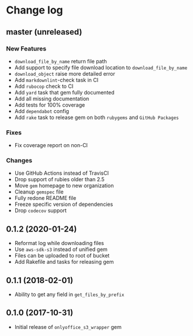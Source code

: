 # Change log

## master (unreleased)

### New Features

* `download_file_by_name` return file path
* Add support to specify file download
  location to `download_file_by_name`
* `download_object` raise more detailed error
* Add `markdownlint`-check task in CI
* Add `rubocop` check to CI
* Add `yard` task that gem fully documented
* Add all missing documentation
* Add tests for 100% coverage
* Add `dependabot` config
* Add `rake` task to release gem on
  both `rubygems` and `GitHub Packages`

### Fixes

* Fix coverage report on non-CI

### Changes

* Use GitHub Actions instead of TravisCI
* Drop support of rubies older than 2.5
* Move `gem` homepage to new organization
* Cleanup `gemspec` file
* Fully redone README file
* Freeze specific version of dependencies
* Drop `codecov` support

## 0.1.2 (2020-01-24)

* Reformat log while downloading files
* Use `aws-sdk-s3` instead of unified gem
* Files can be uploaded to root of bucket
* Add Rakefile and tasks for releasing gem

## 0.1.1 (2018-02-01)

* Ability to get any field in `get_files_by_prefix`

## 0.1.0 (2017-10-31)

* Initial release of `onlyoffice_s3_wrapper` gem
